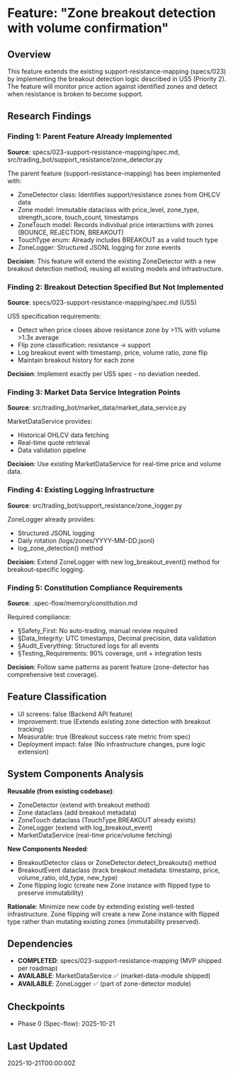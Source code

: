 # Feature: "Zone breakout detection with volume confirmation"

## Overview

This feature extends the existing support-resistance-mapping (specs/023) by implementing the breakout detection logic described in US5 (Priority 2). The feature will monitor price action against identified zones and detect when resistance is broken to become support.

## Research Findings

### Finding 1: Parent Feature Already Implemented
**Source**: specs/023-support-resistance-mapping/spec.md, src/trading_bot/support_resistance/zone_detector.py

The parent feature (support-resistance-mapping) has been implemented with:
- ZoneDetector class: Identifies support/resistance zones from OHLCV data
- Zone model: Immutable dataclass with price_level, zone_type, strength_score, touch_count, timestamps
- ZoneTouch model: Records individual price interactions with zones (BOUNCE, REJECTION, BREAKOUT)
- TouchType enum: Already includes BREAKOUT as a valid touch type
- ZoneLogger: Structured JSONL logging for zone events

**Decision**: This feature will extend the existing ZoneDetector with a new breakout detection method, reusing all existing models and infrastructure.

### Finding 2: Breakout Detection Specified But Not Implemented
**Source**: specs/023-support-resistance-mapping/spec.md (US5)

US5 specification requirements:
- Detect when price closes above resistance zone by >1% with volume >1.3x average
- Flip zone classification: resistance → support
- Log breakout event with timestamp, price, volume ratio, zone flip
- Maintain breakout history for each zone

**Decision**: Implement exactly per US5 spec - no deviation needed.

### Finding 3: Market Data Service Integration Points
**Source**: src/trading_bot/market_data/market_data_service.py

MarketDataService provides:
- Historical OHLCV data fetching
- Real-time quote retrieval
- Data validation pipeline

**Decision**: Use existing MarketDataService for real-time price and volume data.

### Finding 4: Existing Logging Infrastructure
**Source**: src/trading_bot/support_resistance/zone_logger.py

ZoneLogger already provides:
- Structured JSONL logging
- Daily rotation (logs/zones/YYYY-MM-DD.jsonl)
- log_zone_detection() method

**Decision**: Extend ZoneLogger with new log_breakout_event() method for breakout-specific logging.

### Finding 5: Constitution Compliance Requirements
**Source**: .spec-flow/memory/constitution.md

Required compliance:
- §Safety_First: No auto-trading, manual review required
- §Data_Integrity: UTC timestamps, Decimal precision, data validation
- §Audit_Everything: Structured logs for all events
- §Testing_Requirements: 90% coverage, unit + integration tests

**Decision**: Follow same patterns as parent feature (zone-detector has comprehensive test coverage).

## Feature Classification

- UI screens: false (Backend API feature)
- Improvement: true (Extends existing zone detection with breakout tracking)
- Measurable: true (Breakout success rate metric from spec)
- Deployment impact: false (No infrastructure changes, pure logic extension)

## System Components Analysis

**Reusable (from existing codebase)**:
- ZoneDetector (extend with breakout method)
- Zone dataclass (add breakout metadata)
- ZoneTouch dataclass (TouchType.BREAKOUT already exists)
- ZoneLogger (extend with log_breakout_event)
- MarketDataService (real-time price/volume fetching)

**New Components Needed**:
- BreakoutDetector class or ZoneDetector.detect_breakouts() method
- BreakoutEvent dataclass (track breakout metadata: timestamp, price, volume_ratio, old_type, new_type)
- Zone flipping logic (create new Zone instance with flipped type to preserve immutability)

**Rationale**: Minimize new code by extending existing well-tested infrastructure. Zone flipping will create a new Zone instance with flipped type rather than mutating existing zones (immutability preserved).

## Dependencies

- **COMPLETED**: specs/023-support-resistance-mapping (MVP shipped per roadmap)
- **AVAILABLE**: MarketDataService ✅ (market-data-module shipped)
- **AVAILABLE**: ZoneLogger ✅ (part of zone-detector module)

## Checkpoints
- Phase 0 (Spec-flow): 2025-10-21

## Last Updated
2025-10-21T00:00:00Z
